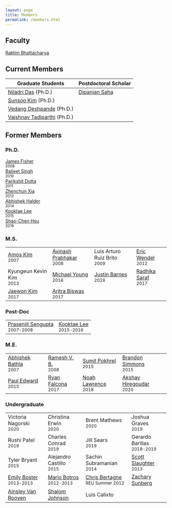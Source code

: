 ```yaml
---
layout: page
title: Members
permalink: /members.html
---
```


## Faculty

[Raktim Bhattacharya](http://engineering.tamu.edu/aerospace/people/rbhattacharya)
<!--- [Full CV](/pdfs/raktim-cv.pdf) -->

## Current Members

| **Graduate Students** | **Postdoctoral Scholar** | 
|-|-|
| [Niladri Das](https://www.linkedin.com/in/niladri-das) (Ph.D.) | [Dipanjan Saha](http://linkedin.com/in/dipanjan-saha-37b53829) |
| [Sunsoo Kim](https://www.linkedin.com/in/sunsoo-kim-1222a511b) (Ph.D.)   
| [Vedang Deshpande](https://www.linkedin.com/in/vedang-deshpande) (Ph.D.) 
| [Vaishnav Tadiparthi](https://www.linkedin.com/in/vaishnav-tadiparthi-0453b923) (Ph.D.) 

## Former Members
### Ph.D.

<div class="former_students">
  <div><a href="https://www.linkedin.com/in/james-fisher-0ba9798b">James Fisher</a> <br> <small>2008</small></div>
  <div><a href="https://www.linkedin.com/in/baljeet-singh-9039b818">Baljeet Singh</a> <br> <small>2010</small></div>
  <div><a href ="https://www.linkedin.com/in/parikshit-dutta-7a862b13"> Parikshit Dutta </a> <br> <small>2011</small></div>
  <div><a href ="http://www.linkedin.com/pub/zhenchun-xia/10/633/129"> Zhenchun Xia </a><br> <small>2012</small></div>
  <div><a href = "https://www.abhishekhalder.org">Abhishek Halder </a> <br> <small>2014</small></div>
  <div><a href ="https://sites.google.com/view/kooktaelee"> Kooktae Lee </a> <br> <small>2015</small> </div>
  <div><a href ="https://www.linkedin.com/in/shaochenhsu"> Shao-Chen Hsu </a> <br> <small>2019</small></div>
  </div>

### M.S.

<table>
  <tr>
    <td><a href="http://www.linkedin.com/pub/amos-kim/2b/63a/69"> Amos Kim</a><br> <small>2007</small> </td> 
    <td><a href="http://www.linkedin.com/pub/avinash-prabhakar/4/3b3/464"> Avinash Prabhakar</a><br> <small>2008</small> </td> 
    <td>Luis Arturo Ruiz Brito <br> <small>2009</small></td>
    <td><a href="http://www.linkedin.com/in/ericdbw">Eric Wendel </a> <br> <small>2012</small></td>
  </tr>
    <tr>
     <td>Kyungeun Kevin Kim <br> <small>2013</small></td>
     <td><a href = "http://www.linkedin.com/pub/michael-young/76/119/738?trk=pub-pbmap">Michael Young</a> <br> <small>2016</small></td>
     <td><a href = "https://www.linkedin.com/in/justinbarnes2013">Justin Barnes</a> <br> <small>2016</small> </td>
     <td><a href = "https://in.linkedin.com/in/radhika-saraf-93232498">Radhika Saraf</a> <br> <small>2017</small></td>
    </tr>
    <tr>
    <td><a href = "https://www.linkedin.com/in/jwkim8804">Jaewon Kim</a><br> <small>2017</small></td>
    <td><a href = "https://www.linkedin.com/in/aritrabiswas">Aritra Biswas</a><br> <small>2017</small></td>
    </tr>
</table>

### Post-Doc

<table>
<tr>
<td> <a href = "http://www.linkedin.com/in/prasenjitsengupta">Prasenjit Sengupta </a> <br> <small>2007-2008</small></td>
<td> <a href = "https://sites.google.com/view/kooktaelee">Kooktae Lee </a> <br> <small>2015-2016</small></td>
</tr>
</table>

### M.E.

<table>
<tr>
<td><a href="https://www.linkedin.com/in/abhishekbathla"> Abhishek Bathla </a><br> <small> 2007</small></td>
<td><a href="https://www.linkedin.com/in/vbramesh"> Ramesh V. B. </a> <br> <small> 2008</small></td>
<td><a href="https://www.linkedin.com/in/sumit-pokhrel-a60a7a66">Sumit Pokhrel</a><br> <small> 2015</small></td>
<td><a href="https://www.linkedin.com/in/brandon-simmons-928637b2">Brandon Simmons</a> <br> <small> 2015</small></td>
</tr>
<tr>
<td><a href="https://www.linkedin.com/in/pauldedward">Paul Edward </a> <br> <small>2015</small></td>
<td><a href="https://www.linkedin.com/in/ryan-falcona-952316146/">Ryan Falcona</a> <br> <small> 2017</small></td>
<td><a href="https://www.linkedin.com/in/noah-lawrence-abab34171">Noah Lawrence</a> <br> <small> 2018</small></td>
<td><a href="https://www.linkedin.com/in/akshay-hiregoudar/">Akshay Hiregoudar</a> <br> <small> 2020</small></td>
</tr>
</table>

### Undergraduate 
<table>
<tr>
      <td>Victoria Nagorski <br> <small>2020</small></td>
      <td>Christina Erwin <br> <small>2020</small></td>
      <td>Brent Mathews <br> <small>2020</small></td>
      <td>Joshua Graves <br> <small>2019</small></td>
    </tr>
    <tr>
      <td>Rushi Patel <br> <small>2019</small></td>
      <td>Charles Conrad <br> <small>2019</small></td>
      <td>Jill Sears <br> <small>2019</small></td>
      <td>Gerardo Barillas <br> <small>2018-2019</small></td>
    </tr>
    <tr>
      <td>Tyler Bryant <br> <small>2015</small></td>
      <td>Alejandro Castillo <br> <small>2015</small></td>
      <td>Sachin Subramanian <br> <small>2014</small></td>
      <td><a href="http://www.linkedin.com/pub/scott-slaughter/31/4a9/ba0">Scott Slaughter</a> <br> <small>2013</small></td>
    </tr>
    <tr>
      <td><a href="http://www.linkedin.com/pub/emily-boster/80/183/b89">Emily Boster</a> <br> <small>2013-2013</small></td>
      <td><a href="http://www.linkedin.com/pub/mario-botros/51/6b2/559">Mario Botros</a> <br> <small>2012-2013</small></td>
      <td><a href="http://www.linkedin.com/pub/christopher-bertagne/63/2b9/711">Chris Bertagne</a> <br> <small>REU Summer 2012</small></td>
      <td><a href="http://www.linkedin.com/pub/zachary-sunberg/24/669/540">Zachary Sunberg</a><br> <small> </small></td>
    </tr>
    <tr>
      <td><a href="http://www.linkedin.com/pub/ainsley-van-rooyen/32/59b/715">Ainsley Van Rooyen</a><br> <small> </small></td>
      <td><a href="http://www.linkedin.com/pub/shalom-johnson/25/135/55">Shalom Johnson</a><br> <small> </small></td>
      <td>Luis Calixto <br> <small> </small></td>
    </tr>
</table>
